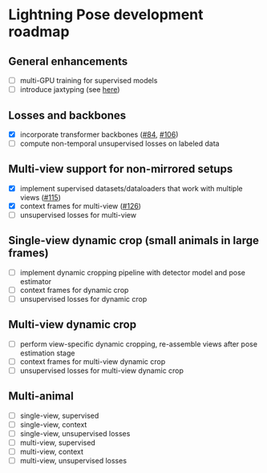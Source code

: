 # Lightning Pose development roadmap

## General enhancements
- [ ] multi-GPU training for supervised models
- [ ] introduce jaxtyping (see [here](https://github.com/google/jaxtyping/issues/70))

## Losses and backbones
- [x] incorporate transformer backbones ([#84](https://github.com/danbider/lightning-pose/pull/84), [#106](https://github.com/danbider/lightning-pose/pull/106))
- [ ] compute non-temporal unsupervised losses on labeled data

## Multi-view support for non-mirrored setups
- [x] implement supervised datasets/dataloaders that work with multiple views ([#115](https://github.com/danbider/lightning-pose/pull/115))
- [x] context frames for multi-view ([#126](https://github.com/danbider/lightning-pose/pull/126))
- [ ] unsupervised losses for multi-view

## Single-view dynamic crop (small animals in large frames)
- [ ] implement dynamic cropping pipeline with detector model and pose estimator
- [ ] context frames for dynamic crop
- [ ] unsupervised losses for dynamic crop

## Multi-view dynamic crop
- [ ] perform view-specific dynamic cropping, re-assemble views after pose estimation stage
- [ ] context frames for multi-view dynamic crop
- [ ] unsupervised losses for multi-view dynamic crop

## Multi-animal
- [ ] single-view, supervised
- [ ] single-view, context
- [ ] single-view, unsupervised losses
- [ ] multi-view, supervised
- [ ] multi-view, context
- [ ] multi-view, unsupervised losses
